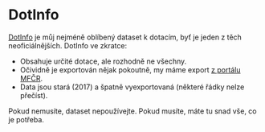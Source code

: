 # DotInfo

[DotInfo](https://www.dotinfo.cz/) je můj nejméně oblíbený dataset k dotacím, byť je jeden z těch neoficiálnějších. DotInfo ve zkratce:

- Obsahuje určité dotace, ale rozhodně ne všechny.
- Očividně je exportován nějak pokoutně, my máme export [z portálu MFČR](http://data.mfcr.cz/cs/dataset/dotace-dotinfo).
- Data jsou stará (2017) a špatně vyexportovaná (některé řádky nelze přečíst).

Pokud nemusíte, dataset nepoužívejte. Pokud musíte, máte tu snad vše, co je potřeba.
